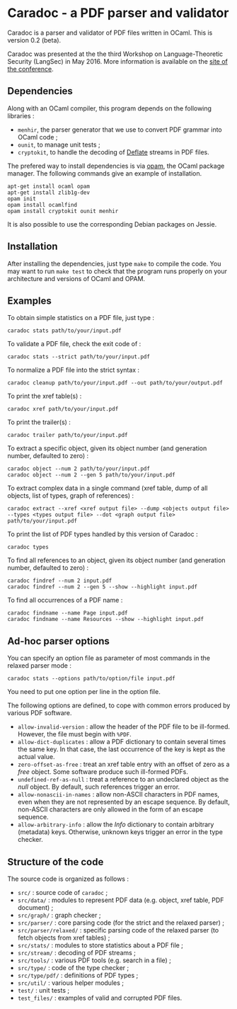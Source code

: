 # Caradoc - a PDF parser and validator

Caradoc is a parser and validator of PDF files written in OCaml. This is version 0.2 (beta).

Caradoc was presented at the the third Workshop on Language-Theoretic Security (LangSec) in May 2016. More information is available on the [site of the conference](http://spw16.langsec.org/papers.html#caradoc).

## Dependencies

Along with an OCaml compiler, this program depends on the following libraries :

- `menhir`, the parser generator that we use to convert PDF grammar into OCaml code ;
- `ounit`, to manage unit tests ;
- `cryptokit`, to handle the decoding of [Deflate](http://www.ietf.org/rfc/rfc1951.txt) streams in PDF files.

The prefered way to install dependencies is via [opam](https://opam.ocaml.org/), the OCaml package manager.
The following commands give an example of installation.
```
apt-get install ocaml opam
apt-get install zlib1g-dev
opam init
opam install ocamlfind
opam install cryptokit ounit menhir
```

It is also possible to use the corresponding Debian packages on Jessie.


## Installation

After installing the dependencies, just type `make` to compile the code.
You may want to run `make test` to check that the program runs properly on your architecture and versions of OCaml and OPAM.

## Examples

To obtain simple statistics on a PDF file, just type :
```
caradoc stats path/to/your/input.pdf
```

To validate a PDF file, check the exit code of :
```
caradoc stats --strict path/to/your/input.pdf
```

To normalize a PDF file into the strict syntax :
```
caradoc cleanup path/to/your/input.pdf --out path/to/your/output.pdf
```

To print the xref table(s) :
```
caradoc xref path/to/your/input.pdf
```

To print the trailer(s) :
```
caradoc trailer path/to/your/input.pdf
```

To extract a specific object, given its object number (and generation number, defaulted to zero) :
```
caradoc object --num 2 path/to/your/input.pdf
caradoc object --num 2 --gen 5 path/to/your/input.pdf
```

To extract complex data in a single command (xref table, dump of all objects, list of types, graph of references) :
```
caradoc extract --xref <xref output file> --dump <objects output file> --types <types output file> --dot <graph output file> path/to/your/input.pdf
```

To print the list of PDF types handled by this version of Caradoc :
```
caradoc types
```

To find all references to an object, given its object number (and generation number, defaulted to zero) :
```
caradoc findref --num 2 input.pdf
caradoc findref --num 2 --gen 5 --show --highlight input.pdf
```

To find all occurrences of a PDF name :
```
caradoc findname --name Page input.pdf
caradoc findname --name Resources --show --highlight input.pdf
```

## Ad-hoc parser options

You can specify an option file as parameter of most commands in the relaxed parser mode :

```
caradoc stats --options path/to/option/file input.pdf
```

You need to put one option per line in the option file.

The following options are defined, to cope with common errors produced by various PDF software.

- `allow-invalid-version` : allow the header of the PDF file to be ill-formed. However, the file must begin with `%PDF`.
- `allow-dict-duplicates` : allow a PDF dictionary to contain several times the same key. In that case, the last occurrence of the key is kept as the actual value.
- `zero-offset-as-free` : treat an xref table entry with an offset of zero as a *free* object. Some software produce such ill-formed PDFs.
- `undefined-ref-as-null` : treat a reference to an undeclared object as the *null* object. By default, such references trigger an error.
- `allow-nonascii-in-names` : allow non-ASCII characters in PDF names, even when they are not represented by an escape sequence. By default, non-ASCII characters are only allowed in the form of an escape sequence.
- `allow-arbitrary-info` : allow the *Info* dictionary to contain arbitrary (metadata) keys. Otherwise, unknown keys trigger an error in the type checker.

## Structure of the code

The source code is organized as follows :

- `src/` : source code of `caradoc` ;
- `src/data/` : modules to represent PDF data (e.g. object, xref table, PDF document) ;
- `src/graph/` : graph checker ;
- `src/parser/` : core parsing code (for the strict and the relaxed parser) ;
- `src/parser/relaxed/` : specific parsing code of the relaxed parser (to fetch objects from xref tables) ;
- `src/stats/` : modules to store statistics about a PDF file ;
- `src/stream/` : decoding of PDF streams ;
- `src/tools/` : various PDF tools (e.g. search in a file) ;
- `src/type/` : code of the type checker ;
- `src/type/pdf/` : definitions of PDF types ;
- `src/util/` : various helper modules ;
- `test/` : unit tests ;
- `test_files/` : examples of valid and corrupted PDF files.

